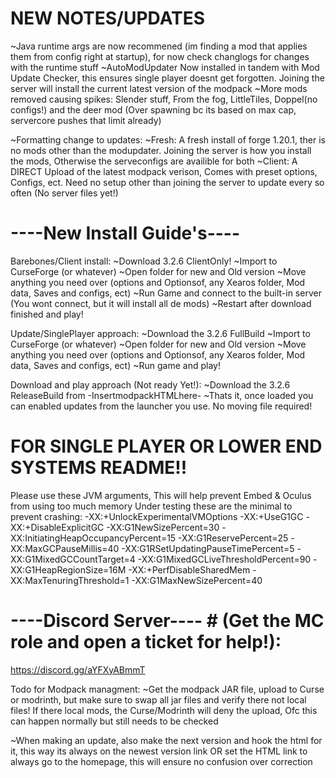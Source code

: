 # NEW NOTES/UPDATES #
~Java runtime args are now recommened (im finding a mod that applies them from config right at startup), for now check changlogs for changes with the runtime stuff
~AutoModUpdater Now installed in tandem with Mod Update Checker, this ensures single player doesnt get forgotten. Joining the server will install the current latest version of the modpack
~More mods removed causing spikes: Slender stuff, From the fog, LittleTiles, Doppel(no configs!) and the deer mod (Over spawning bc its based on max cap, servercore pushes that limit already)

~Formatting change to updates:
  ~Fresh: A fresh install of forge 1.20.1, ther is no mods other than the modupdater. Joining the server is how you install the mods, Otherwise the serveconfigs are availible for both
  ~Client: A DIRECT Upload of the latest modpack verison, Comes with preset options, Configs, ect. Need no setup other than joining the server to update every so often (No server files yet!)
  

# ----New Install Guide's---- #
Barebones/Client install:
~Download 3.2.6 ClientOnly!
~Import to CurseForge (or whatever)
~Open folder for new and Old version
~Move anything you need over (options and Optionsof, any Xearos folder, Mod data, Saves and configs, ect)
~Run Game and connect to the built-in server (You wont connect, but it will install all de mods)
~Restart after download finished and play!

Update/SinglePlayer approach:
~Download the 3.2.6 FullBuild
~Import to CurseForge (or whatever)
~Open folder for new and Old version
~Move anything you need over (options and Optionsof, any Xearos folder, Mod data, Saves and configs, ect)
~Run game and play!

Download and play approach (Not ready Yet!):
~Download the 3.2.6 ReleaseBuild from -InsertmodpackHTMLhere-
~Thats it, once loaded you can enabled updates from the launcher you use. No moving file required!


# FOR SINGLE PLAYER OR LOWER END SYSTEMS README!! #
Please use these JVM arguments, This will help prevent Embed & Oculus from using too much memory
Under testing these are the minimal to prevent crashing:
-XX:+UnlockExperimentalVMOptions -XX:+UseG1GC -XX:+DisableExplicitGC -XX:G1NewSizePercent=30 -XX:InitiatingHeapOccupancyPercent=15 -XX:G1ReservePercent=25 -XX:MaxGCPauseMillis=40 -XX:G1RSetUpdatingPauseTimePercent=5 -XX:G1MixedGCCountTarget=4 -XX:G1MixedGCLiveThresholdPercent=90 -XX:G1HeapRegionSize=16M -XX:+PerfDisableSharedMem -XX:MaxTenuringThreshold=1 -XX:G1MaxNewSizePercent=40



# ----Discord Server---- # (Get the MC role and open a ticket for help!):
https://discord.gg/aYFXyABmmT








Todo for Modpack managment:
~Get the modpack JAR file, upload to Curse or modrinth, but make sure to swap all jar files and verify there not local files!
If there local mods, the Curse/Modrinth will deny the upload, Ofc this can happen normally but still needs to be checked

~When making an update, also make the next version and hook the html for it, this way its always on the newest version link OR set the HTML link to always go to the homepage, this will ensure no confusion over correction